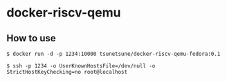 # docker-riscv-qemu

## How to use 

```
$ docker run -d -p 1234:10000 tsunetsune/docker-riscv-qemu-fedora:0.1
```


```
$ ssh -p 1234 -o UserKnownHostsFile=/dev/null -o StrictHostKeyChecking=no root@localhost
```
